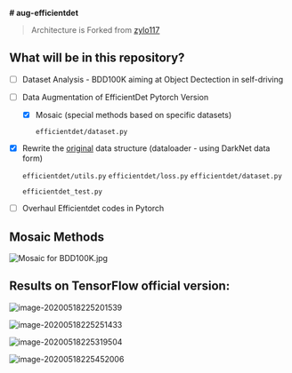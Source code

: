 **# aug-efficientdet**

> Architecture is Forked from [zylo117](https://github.com/zylo117/Yet-Another-EfficientDet-Pytorch) 

## What will be in this repository?

- [ ] Dataset Analysis - BDD100K aiming at Object Dectection in self-driving 

- [ ] Data Augmentation of EfficientDet Pytorch Version

    - [x] Mosaic (special methods based on specific datasets)

        `efficientdet/dataset.py`

- [x] Rewrite the [original](https://github.com/zylo117/Yet-Another-EfficientDet-Pytorch) data structure (dataloader - using DarkNet data form)

    `efficientdet/utils.py` `efficientdet/loss.py` `efficientdet/dataset.py`

    `efficientdet_test.py`

- [ ] Overhaul Efficientdet codes in Pytorch 

## Mosaic Methods

![Mosaic for BDD100K.jpg](https://site-pictures.oss-eu-west-1.aliyuncs.com/y2wpc.jpg)

## Results on TensorFlow official version:

![image-20200518225201539](https://site-pictures.oss-eu-west-1.aliyuncs.com/0t897.png)

![image-20200518225251433](https://site-pictures.oss-eu-west-1.aliyuncs.com/93f7h.jpg)

![image-20200518225319504](https://site-pictures.oss-eu-west-1.aliyuncs.com/dvbnp.jpg)

![image-20200518225452006](https://site-pictures.oss-eu-west-1.aliyuncs.com/9j5s5.jpg)

